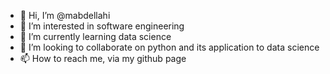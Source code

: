 - 👋 Hi, I’m @mabdellahi
- 👀 I’m interested in software engineering
- 🌱 I’m currently learning data science
- 💞️ I’m looking to collaborate on python and its application to data science
- 📫 How to reach me, via my github page

<!---
mabdellahi/mabdellahi is a ✨ special ✨ repository because its `README.md` (this file) appears on your GitHub profile.
You can click the Preview link to take a look at your changes.
--->
